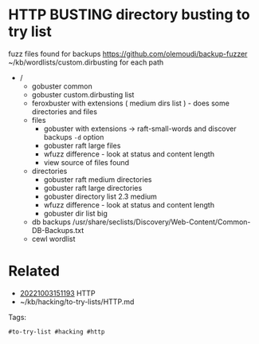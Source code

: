 # HTTP BUSTING directory busting to try list
fuzz files found for backups https://github.com/olemoudi/backup-fuzzer
~/kb/wordlists/custom.dirbusting
for each path
- /
  - gobuster common
  - gobuster custom.dirbusting list
  - feroxbuster with extensions ( medium dirs list ) - does some directories and files
  - files
    - gobuster with extensions -> raft-small-words and discover backups `-d` option
    - gobuster raft large files
    - wfuzz difference - look at status and content length
    - view source of files found
  - directories
    - gobuster raft medium directories
    - gobuster raft large directories
    - gobuster directory list 2.3 medium
    - wfuzz difference - look at status and content length
    - gobuster dir list big
  - db backups /usr/share/seclists/Discovery/Web-Content/Common-DB-Backups.txt
  - cewl wordlist

# Related

- [20221003151193](/zet/20221003151193/README.md) HTTP
- ~/kb/hacking/to-try-lists/HTTP.md

Tags:

    #to-try-list #hacking #http 
